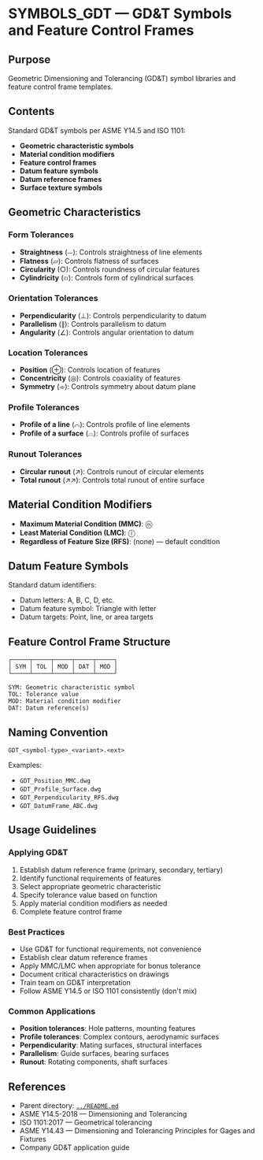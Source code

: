 # SYMBOLS_GDT — GD&T Symbols and Feature Control Frames

## Purpose

Geometric Dimensioning and Tolerancing (GD&T) symbol libraries and feature control frame templates.

## Contents

Standard GD&T symbols per ASME Y14.5 and ISO 1101:
- **Geometric characteristic symbols**
- **Material condition modifiers**
- **Feature control frames**
- **Datum feature symbols**
- **Datum reference frames**
- **Surface texture symbols**

## Geometric Characteristics

### Form Tolerances
- **Straightness** (⏤): Controls straightness of line elements
- **Flatness** (⏥): Controls flatness of surfaces
- **Circularity** (○): Controls roundness of circular features
- **Cylindricity** (⌭): Controls form of cylindrical surfaces

### Orientation Tolerances
- **Perpendicularity** (⊥): Controls perpendicularity to datum
- **Parallelism** (∥): Controls parallelism to datum
- **Angularity** (∠): Controls angular orientation to datum

### Location Tolerances
- **Position** (⊕): Controls location of features
- **Concentricity** (◎): Controls coaxiality of features
- **Symmetry** (⌯): Controls symmetry about datum plane

### Profile Tolerances
- **Profile of a line** (⌒): Controls profile of line elements
- **Profile of a surface** (⌓): Controls profile of surfaces

### Runout Tolerances
- **Circular runout** (↗): Controls runout of circular elements
- **Total runout** (↗↗): Controls total runout of entire surface

## Material Condition Modifiers

- **Maximum Material Condition (MMC)**: ⓜ
- **Least Material Condition (LMC)**: ⓛ
- **Regardless of Feature Size (RFS)**: (none) — default condition

## Datum Feature Symbols

Standard datum identifiers:
- Datum letters: A, B, C, D, etc.
- Datum feature symbol: Triangle with letter
- Datum targets: Point, line, or area targets

## Feature Control Frame Structure

```
┌─────┬─────┬─────┬─────┬─────┐
│ SYM │ TOL │ MOD │ DAT │ MOD │
└─────┴─────┴─────┴─────┴─────┘

SYM: Geometric characteristic symbol
TOL: Tolerance value
MOD: Material condition modifier
DAT: Datum reference(s)
```

## Naming Convention

```
GDT_<symbol-type>_<variant>.<ext>
```

Examples:
- `GDT_Position_MMC.dwg`
- `GDT_Profile_Surface.dwg`
- `GDT_Perpendicularity_RFS.dwg`
- `GDT_DatumFrame_ABC.dwg`

## Usage Guidelines

### Applying GD&T
1. Establish datum reference frame (primary, secondary, tertiary)
2. Identify functional requirements of features
3. Select appropriate geometric characteristic
4. Specify tolerance value based on function
5. Apply material condition modifiers as needed
6. Complete feature control frame

### Best Practices
- Use GD&T for functional requirements, not convenience
- Establish clear datum reference frames
- Apply MMC/LMC when appropriate for bonus tolerance
- Document critical characteristics on drawings
- Train team on GD&T interpretation
- Follow ASME Y14.5 or ISO 1101 consistently (don't mix)

### Common Applications
- **Position tolerances**: Hole patterns, mounting features
- **Profile tolerances**: Complex contours, aerodynamic surfaces
- **Perpendicularity**: Mating surfaces, structural interfaces
- **Parallelism**: Guide surfaces, bearing surfaces
- **Runout**: Rotating components, shaft surfaces

## References

- Parent directory: [`../README.md`](../README.md)
- ASME Y14.5-2018 — Dimensioning and Tolerancing
- ISO 1101:2017 — Geometrical tolerancing
- ASME Y14.43 — Dimensioning and Tolerancing Principles for Gages and Fixtures
- Company GD&T application guide
